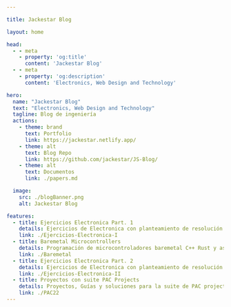 ```yaml
---

title: Jackestar Blog

layout: home

head:
  - - meta
    - property: 'og:title'
      content: 'Jackestar Blog'
  - - meta
    - property: 'og:description'
      content: 'Electronics, Web Design and Technology'

hero:
  name: "Jackestar Blog"
  text: "Electronics, Web Design and Technology"
  tagline: Blog de ingeniería
  actions:
    - theme: brand
      text: Portfolio
      link: https://jackestar.netlify.app/
    - theme: alt
      text: Blog Repo
      link: https://github.com/jackestar/JS-Blog/
    - theme: alt
      text: Documentos
      link: ./papers.md

  image:
    src: ./blogBanner.png
    alt: Jackestar Blog

features:
  - title: Ejercicios Electronica Part. 1
    details: Ejercicios de Electronica con planteamiento de resolución rápida con trucos sencillos ejercicios complejos, sin tener que recurrir a herramientas de calculo complejo o plantear sistemas complejos de resolución
    link: ./Ejercicios-Electronica-I
  - title: Baremetal Microcontrollers
    details: Programación de microcontroladores baremetal C++ Rust y assembler
    link: ./Baremetal
  - title: Ejercicios Electronica Part. 2
    details: Ejercicios de Electronica con planteamiento de resolución rápida con trucos sencillos ejercicios complejos, sin tener que recurrir a herramientas de calculo complejo o plantear sistemas complejos de resolución
    link: ./Ejercicios-Electronica-II
  - title: Proyectos con suite PAC Projects
    details: Proyectos, Guías y soluciones para la suite de PAC projects
    link: ./PAC22
---
```


<style>

  :root {
    --vp-home-hero-image-background-image:linear-gradient(90deg,#3e63dd 0, #ffc400 7.5em,#bb0000 15em);
  }
  .VPFeatures .items .item {
    /* min-width:20em; */
    justify-self:center;
  }

  .VPFeatures .items {
    justify-content:center;
  }
  .VPFeatures .items .item p {
    text-overflow: ellipsis;
    overflow: hidden;
    display: -webkit-box;
    -webkit-line-clamp: 4;
    -webkit-box-orient: vertical;
  }

</style>